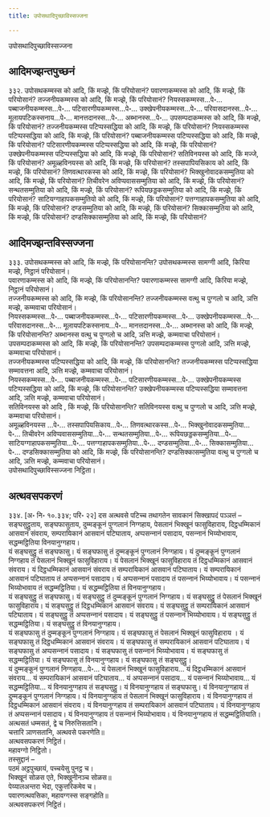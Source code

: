 ```yaml
---
title: उपोसथादिपुच्छाविस्सज्‍जना

---
```

उपोसथादिपुच्छाविस्सज्‍जना  


## आदिमज्झन्तपुच्छनं

३३२. उपोसथकम्मस्स को आदि, किं मज्झे, किं परियोसानं? पवारणाकम्मस्स को आदि, किं मज्झे, किं परियोसानं? तज्‍जनीयकम्मस्स को आदि, किं मज्झे, किं परियोसानं? नियस्सकम्मस्स…पे॰… पब्बाजनीयकम्मस्स…पे॰… पटिसारणीयकम्मस्स…पे॰… उक्खेपनीयकम्मस्स…पे॰… परिवासदानस्स…पे॰… मूलायपटिकस्सनाय…पे॰… मानत्तदानस्स…पे॰… अब्भानस्स…पे॰… उपसम्पदाकम्मस्स को आदि, किं मज्झे, किं परियोसानं? तज्‍जनीयकम्मस्स पटिप्पस्सद्धिया को आदि, किं मज्झे, किं परियोसानं? नियस्सकम्मस्स पटिप्पस्सद्धिया को आदि, किं मज्झे, किं परियोसानं? पब्बाजनीयकम्मस्स पटिप्पस्सद्धिया को आदि, किं मज्झे, किं परियोसानं? पटिसारणीयकम्मस्स पटिप्पस्सद्धिया को आदि, किं मज्झे, किं परियोसानं? उक्खेपनीयकम्मस्स पटिप्पस्सद्धिया को आदि, किं मज्झे, किं परियोसानं? सतिविनयस्स को आदि, किं मज्‍जे, किं परियोसानं? अमूळ्हविनयस्स को आदि, किं मज्झे, किं परियोसानं? तस्सपापियसिकाय को आदि, किं मज्झे, किं परियोसानं? तिणवत्थारकस्स को आदि, किं मज्झे, किं परियोसानं? भिक्खुनोवादकसम्मुतिया को आदि, किं मज्झे, किं परियोसानं? तिचीवरेन अविप्पवाससम्मुतिया को आदि, किं मज्झे, किं परियोसानं? सन्थतसम्मुतिया को आदि, किं मज्झे, किं परियोसानं? रूपियछड्डकसम्मुतिया को आदि, किं मज्झे, किं परियोसानं? साटियग्गाहापकसम्मुतियो को आदि, किं मज्झे, किं परियोसानं? पत्तग्गाहापकसम्मुतिया को आदि, किं मज्झे, किं परियोसानं? दण्डसम्मुतिया को आदि, किं मज्झे, किं परियोसानं? सिक्‍कासम्मुतिया को आदि, किं मज्झे, किं परियोसानं? दण्डसिक्‍कासम्मुतिया को आदि, किं मज्झे, किं परियोसानं?  


## आदिमज्झन्तविस्सज्‍जना

३३३. उपोसथकम्मस्स को आदि, किं मज्झे, किं परियोसानन्ति? उपोसथकम्मस्स सामग्गी आदि, किरिया मज्झे, निट्ठानं परियोसानं।  
पवारणाकम्मस्स को आदि, किं मज्झे, किं परियोसानन्ति? पवारणाकम्मस्स सामग्गी आदि, किरिया मज्झे, निट्ठानं परियोसानं।  
तज्‍जनीयकम्मस्स को आदि, किं मज्झे, किं परियोसानन्ति? तज्‍जनीयकम्मस्स वत्थु च पुग्गलो च आदि, ञत्ति मज्झे, कम्मवाचा परियोसानं।  
नियस्सकम्मस्स…पे॰… पब्बाजनीयकम्मस्स…पे॰… पटिसारणीयकम्मस्स…पे॰… उक्खेपनीयकम्मस्स…पे॰… परिवासदानस्स…पे॰… मूलायपटिकस्सनाय…पे॰… मानत्तदानस्स…पे॰… अब्भानस्स को आदि, किं मज्झे, किं परियोसानन्ति? अब्भानस्स वत्थु च पुग्गलो च आदि, ञत्ति मज्झे, कम्मवाचा परियोसानं।  
उपसम्पदाकम्मस्स को आदि, किं मज्झे, किं परियोसानन्ति? उपसम्पदाकम्मस्स पुग्गलो आदि, ञत्ति मज्झे, कम्मवाचा परियोसानं।  
तज्‍जनीयकम्मस्स पटिप्पस्सद्धिया को आदि, किं मज्झे, किं परियोसानन्ति? तज्‍जनीयकम्मस्स पटिप्पस्सद्धिया सम्मावत्तना आदि, ञत्ति मज्झे, कम्मवाचा परियोसानं।  
नियस्सकम्मस्स…पे॰… पब्बाजनीयकम्मस्स…पे॰… पटिसारणीयकम्मस्स…पे॰… उक्खेपनीयकम्मस्स पटिप्पस्सद्धिया को आदि, किं मज्झे, किं परियोसानन्ति? उक्खेपनीयकम्मस्स पटिप्पस्सद्धिया सम्मावत्तना आदि, ञत्ति मज्झे, कम्मवाचा परियोसानं।  
सतिविनयस्स को आदि , किं मज्झे, किं परियोसानन्ति? सतिविनयस्स वत्थु च पुग्गलो च आदि, ञत्ति मज्झे, कम्मवाचा परियोसानं।  
अमूळ्हविनयस्स …पे॰… तस्सपापियसिकाय…पे॰… तिणवत्थारकस्स…पे॰… भिक्खुनोवादकसम्मुतिया…पे॰… तिचीवरेन अविप्पवाससम्मुतिया…पे॰… सन्थतसम्मुतिया…पे॰… रूपियछड्डकसम्मुतिया…पे॰… साटियग्गाहापकसम्मुतिया…पे॰… पत्तग्गाहापकसम्मुतिया…पे॰… दण्डसम्मुतिया…पे॰… सिक्‍कासम्मुतिया…पे॰… दण्डसिक्‍कासम्मुतिया को आदि, किं मज्झे, किं परियोसानन्ति? दण्डसिक्‍कासम्मुतिया वत्थु च पुग्गलो च आदि, ञत्ति मज्झे, कम्मवाचा परियोसानं।  
उपोसथादिपुच्छाविस्सज्‍जना निट्ठिता।  


## अत्थवसपकरणं

३३४. [अ॰ नि॰ १०.३३४; परि॰ २२] दस अत्थवसे पटिच्‍च तथागतेन सावकानं सिक्खापदं पञ्‍ञत्तं – सङ्घसुट्ठुताय, सङ्घफासुताय, दुम्मङ्कूनं पुग्गलानं निग्गहाय, पेसलानं भिक्खूनं फासुविहाराय, दिट्ठधम्मिकानं आसवानं संवराय, सम्परायिकानं आसवानं पटिघाताय, अप्पसन्‍नानं पसादाय, पसन्‍नानं भिय्योभावाय, सद्धम्मट्ठितिया विनयानुग्गहाय।  
यं सङ्घसुट्ठु तं सङ्घफासु। यं सङ्घफासु तं दुम्मङ्कूनं पुग्गलानं निग्गहाय। यं दुम्मङ्कूनं पुग्गलानं निग्गहाय तं पेसलानं भिक्खूनं फासुविहाराय। यं पेसलानं भिक्खूनं फासुविहाराय तं दिट्ठधम्मिकानं आसवानं संवराय। यं दिट्ठधम्मिकानं आसवानं संवराय तं सम्परायिकानं आसवानं पटिघाताय। यं सम्परायिकानं आसवानं पटिघाताय तं अप्पसन्‍नानं पसादाय। यं अप्पसन्‍नानं पसादाय तं पसन्‍नानं भिय्योभावाय। यं पसन्‍नानं भिय्योभावाय तं सद्धम्मट्ठितिया। यं सद्धम्मट्ठितिया तं विनयानुग्गहाय।  
यं सङ्घसुट्ठु तं सङ्घफासु। यं सङ्घसुट्ठु तं दुम्मङ्कूनं पुग्गलानं निग्गहाय। यं सङ्घसुट्ठु तं पेसलानं भिक्खूनं फासुविहाराय। यं सङ्घसुट्ठु तं दिट्ठधम्मिकानं आसवानं संवराय। यं सङ्घसुट्ठु तं सम्परायिकानं आसवानं पटिघाताय। यं सङ्घसुट्ठु तं अप्पसन्‍नानं पसादाय। यं सङ्घसुट्ठु तं पसन्‍नानं भिय्योभावाय। यं सङ्घसुट्ठु तं सद्धम्मट्ठितिया। यं सङ्घसुट्ठु तं विनयानुग्गहाय।  
यं सङ्घफासु तं दुम्मङ्कूनं पुग्गलानं निग्गहाय। यं सङ्घफासु तं पेसलानं भिक्खूनं फासुविहाराय । यं सङ्घफासु तं दिट्ठधम्मिकानं आसवानं संवराय। यं सङ्घफासु तं सम्परायिकानं आसवानं पटिघाताय। यं सङ्घफासु तं अप्पसन्‍नानं पसादाय। यं सङ्घफासु तं पसन्‍नानं भिय्योभावाय। यं सङ्घफासु तं सद्धम्मट्ठितिया। यं सङ्घफासु तं विनयानुग्गहाय। यं सङ्घफासु तं सङ्घसुट्ठु।  
यं दुम्मङ्कूनं पुग्गलानं निग्गहाय…पे॰… यं पेसलानं भिक्खूनं फासुविहाराय… यं दिट्ठधम्मिकानं आसवानं संवराय… यं सम्परायिकानं आसवानं पटिघाताय… यं अप्पसन्‍नानं पसादाय… यं पसन्‍नानं भिय्योभावाय… यं सद्धम्मट्ठितिया… यं विनयानुग्गहाय तं सङ्घसुट्ठु। यं विनयानुग्गहाय तं सङ्घफासु। यं विनयानुग्गहाय तं दुम्मङ्कूनं पुग्गलानं निग्गहाय। यं विनयानुग्गहाय तं पेसलानं भिक्खूनं फासुविहाराय। यं विनयानुग्गहाय तं दिट्ठधम्मिकानं आसवानं संवराय। यं विनयानुग्गहाय तं सम्परायिकानं आसवानं पटिघाताय। यं विनयानुग्गहाय तं अप्पसन्‍नानं पसादाय। यं विनयानुग्गहाय तं पसन्‍नानं भिय्योभावाय। यं विनयानुग्गहाय तं सद्धम्मट्ठितियाति।  
अत्थसतं धम्मसतं, द्वे च निरुत्तिसतानि।  
चत्तारि ञाणसतानि, अत्थवसे पकरणेति॥  
अत्थवसपकरणं निट्ठितं।  
महावग्गो निट्ठितो।  
तस्सुद्दानं –  
पठमं अट्ठपुच्छायं, पच्‍चयेसु पुनट्ठ च।  
भिक्खूनं सोळस एते, भिक्खुनीनञ्‍च सोळस॥  
पेय्यालअन्तरा भेदा, एकुत्तरिकमेव च।  
पवारणत्थवसिका, महावग्गस्स सङ्गहोति॥  
अत्थवसपकरणं निट्ठितं।  